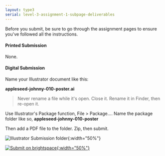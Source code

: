 ```yaml
---
layout: type3
serial: level-3-assignment-1-subpage-deliverables
---
```

Before you submit, be sure to go through the assignment pages to ensure you've followed all the instructions.

#### Printed Submission

None.

<!-- 
Print your final poster on a 13" &#x00D7; 19" page, in colour. Include bleeds and the file info on your output. No envelope is needed. I'll have one in class.

![12x18 plus bleed]({{site.url}}/svg/submissions-print/12x18-plus-bleed.svg){:width="60%"}
 -->

#### Digital Submission

Name your Illustrator document like this:

**appleseed-johnny-010-poster.ai**

> Never rename a file while it's open. Close it. Rename it in Finder, then re-open it.

Use Illustrator's Package function, <span class="command">File > Package...</span>. Name the package folder like so, **appleseed-johnny-010-poster**

Then add a PDF file to the folder. Zip, then submit.

![Illustrator Submission folder]({{site.url}}/svg/submission-folder-ai.svg){:width="50%"}

<a href="{{ site.data.type3[0].brightspace[4].bs_url }}" title="Submit on BrightSpace" target="_blank">![Submit on brightspace]({{site.url}}/svg/button-submit-brightspace.svg){:width="50%"}</a>
